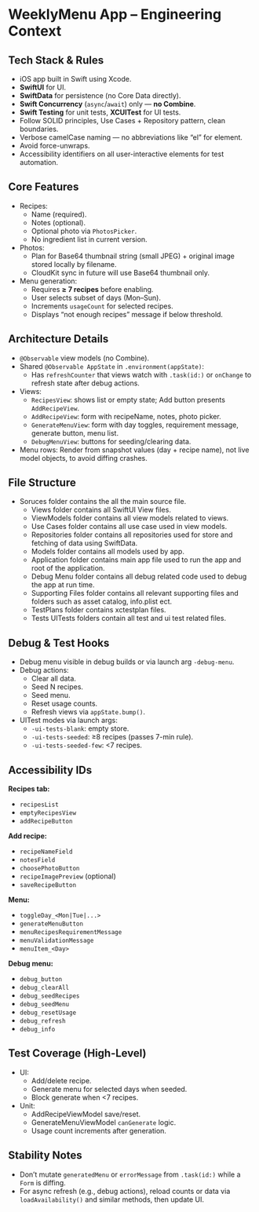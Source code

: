 # WeeklyMenu App – Engineering Context

## Tech Stack & Rules
- iOS app built in Swift using Xcode.
- **SwiftUI** for UI.
- **SwiftData** for persistence (no Core Data directly).
- **Swift Concurrency** (`async`/`await`) only — **no Combine**.
- **Swift Testing** for unit tests, **XCUITest** for UI tests.
- Follow SOLID principles, Use Cases + Repository pattern, clean boundaries.
- Verbose camelCase naming — no abbreviations like “el” for element.
- Avoid force-unwraps.
- Accessibility identifiers on all user-interactive elements for test automation.

## Core Features
- Recipes:
  - Name (required).
  - Notes (optional).
  - Optional photo via `PhotosPicker`.
  - No ingredient list in current version.
- Photos:
  - Plan for Base64 thumbnail string (small JPEG) + original image stored locally by filename.
  - CloudKit sync in future will use Base64 thumbnail only.
- Menu generation:
  - Requires **≥ 7 recipes** before enabling.
  - User selects subset of days (Mon–Sun).
  - Increments `usageCount` for selected recipes.
  - Displays “not enough recipes” message if below threshold.

## Architecture Details
- `@Observable` view models (no Combine).
- Shared `@Observable AppState` in `.environment(appState)`:
  - Has `refreshCounter` that views watch with `.task(id:)` or `onChange` to refresh state after debug actions.
- Views:
  - `RecipesView`: shows list or empty state; Add button presents `AddRecipeView`.
  - `AddRecipeView`: form with recipeName, notes, photo picker.
  - `GenerateMenuView`: form with day toggles, requirement message, generate button, menu list.
  - `DebugMenuView`: buttons for seeding/clearing data.
- Menu rows: Render from snapshot values (day + recipe name), not live model objects, to avoid diffing crashes.

## File Structure
- Soruces folder contains the all the main source file.
  - Views folder contains all SwiftUI View files.
  - ViewModels folder contains all view models related to views.
  - Use Cases folder contains all use case used in view models.
  - Repositories folder contains all repositories used for store and fetching of data using SwiftData.
  - Models folder contains all models used by app.
  - Application folder contains main app file used to run the app and root of the application.
  - Debug Menu folder contains all debug related code used to debug the app at run time.
  - Supporting Files folder contains all relevant supporting files and folders such as asset catalog, info.plist ect.
  - TestPlans folder contains xctestplan files.
  - Tests UITests folders contain all test and ui test related files.

## Debug & Test Hooks
- Debug menu visible in debug builds or via launch arg `-debug-menu`.
- Debug actions:
  - Clear all data.
  - Seed N recipes.
  - Seed menu.
  - Reset usage counts.
  - Refresh views via `appState.bump()`.
- UITest modes via launch args:
  - `-ui-tests-blank`: empty store.
  - `-ui-tests-seeded`: ≥8 recipes (passes 7-min rule).
  - `-ui-tests-seeded-few`: <7 recipes.

## Accessibility IDs
**Recipes tab:**
- `recipesList`
- `emptyRecipesView`
- `addRecipeButton`

**Add recipe:**
- `recipeNameField`
- `notesField`
- `choosePhotoButton`
- `recipeImagePreview` (optional)
- `saveRecipeButton`

**Menu:**
- `toggleDay_<Mon|Tue|...>`
- `generateMenuButton`
- `menuRecipesRequirementMessage`
- `menuValidationMessage`
- `menuItem_<Day>`

**Debug menu:**
- `debug_button`
- `debug_clearAll`
- `debug_seedRecipes`
- `debug_seedMenu`
- `debug_resetUsage`
- `debug_refresh`
- `debug_info`

## Test Coverage (High-Level)
- UI:
  - Add/delete recipe.
  - Generate menu for selected days when seeded.
  - Block generate when <7 recipes.
- Unit:
  - AddRecipeViewModel save/reset.
  - GenerateMenuViewModel `canGenerate` logic.
  - Usage count increments after generation.

## Stability Notes
- Don’t mutate `generatedMenu` or `errorMessage` from `.task(id:)` while a `Form` is diffing.
- For async refresh (e.g., debug actions), reload counts or data via `loadAvailability()` and similar methods, then update UI.

